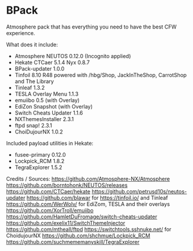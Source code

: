 # BPack

Atmosphere pack that has everything you need to have the best CFW experience.

What does it include:

* Atmosphere NEUTOS 0.12.0 (Incognito applied)
* Hekate CTCaer 5.1.4 Nyx 0.8.7
* BPack-updater 1.0.0
* Tinfoil 8.10 R48 powered with /hbg/Shop, JackInTheShop, CarrotShop and The Library
* Tinleaf 1.3.2
* TESLA Overlay Menu 1.1.3
* emuiibo 0.5 (with Overlay)
* EdiZon Snapshot (with Overlay)
* Switch Cheats Updater 1.1.6
* NXThemesInstaller 2.3.1
* ftpd snap! 2.3.1
* ChoiDujourNX 1.0.2

Included payload utilities in Hekate:

* fusee-primary 0.12.0
* Lockpick_RCM 1.8.2
* TegraExplorer 1.5.2

Credits / Sources:
https://github.com/Atmosphere-NX/Atmosphere
https://github.com/borntohonk/NEUTOS/releases
https://github.com/CTCaer/hekate
https://github.com/petrusd10s/neutos-updater
https://github.com/blawar for https://tinfoil.io/ and Tinleaf
https://github.com/WerWolv/ for EdiZom, TESLA and their overlays
https://github.com/XorTroll/emuiibo
https://github.com/HamletDuFromage/switch-cheats-updater
https://github.com/exelix11/SwitchThemeInjector
https://github.com/mtheall/ftpd
https://switchtools.sshnuke.net/ for ChoidujourNX
https://github.com/shchmue/Lockpick_RCM
https://github.com/suchmememanyskill/TegraExplorer
